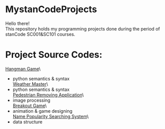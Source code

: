 # MystanCodeProjects
Hello there!\
This repository holds my programming projects done during the period of stanCode SC001&SC101 courses.

# Project Source Codes:
[Hangman Game](https://github.com/thegloriachen/MystanCodeProjects/blob/main/stanCode_Projects/SC001/hangman.py)\
- python semantics & syntax\
[Weather Master](https://github.com/thegloriachen/MystanCodeProjects/blob/main/stanCode_Projects/SC001/weather_master.py)\
- python semantics & syntax\
[Pedestrian Removing Application](https://github.com/thegloriachen/MystanCodeProjects/tree/main/stanCode_Projects/SC101/photoshop)\
- image processing\
[Breakout Game](https://github.com/thegloriachen/MystanCodeProjects/tree/main/stanCode_Projects/SC101/breakout_game)\
- animation & game designing\
[Name Popularity Searching System](https://github.com/thegloriachen/MystanCodeProjects/tree/main/stanCode_Projects/SC101/babyname_webcrawler)\
- data structure
